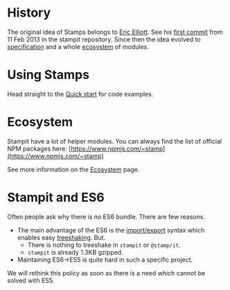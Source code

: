 # History

The original idea of Stamps belongs to [Eric Elliott](https://ericelliottjs.com/). See his [first commit](https://github.com/stampit-org/stampit/commit/ac330e8537e349a9640bbe4a34c63150db445a20) from 11 Feb 2013 in the stampit repository. Since then the idea evolved to [specification](/specification.md) and a whole [ecosystem](/ecosystem.md) of modules.

# Using Stamps

Head straight to the [Quick start](/start.md) for code examples.

# Ecosystem

Stampit have a lot of helper modules. You can always find the list of official NPM packages here: [https://www.npmjs.com/~stamp](https://www.npmjs.com/~stamp)

See more information on the [Ecosystem](/ecosystem.md) page.

# Stampit and ES6

Often people ask why there is no ES6 bundle. There are few reasons.

* The main advantage of the ES6 is the [import/export](https://developer.mozilla.org/en-US/docs/Web/JavaScript/Reference/Statements/import) syntax which enables easy [treeshaking](https://developer.mozilla.org/en-US/docs/Glossary/Tree_shaking). But.
  * There is nothing to treeshake in `stampit` or `@stamp/it`.
  * `stampit` is already 1.3KB gzipped.
* Maintaining ES6-&gt;ES5 is quite hard in such a specific project.

We will rethink this policy as soon as there is a need which cannot be solved with ES5.

